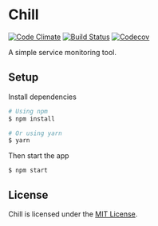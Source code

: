 # Chill

[![Code Climate](https://img.shields.io/codeclimate/github/kabisaict/flow.svg?style=flat-square)](https://codeclimate.com/github/leapfrogtechnology/chill)
[![Build Status](https://img.shields.io/travis/leapfrogtechnology/chill.svg?style=flat-square)](https://travis-ci.org/leapfrogtechnology/chill)
[![Codecov](https://img.shields.io/codecov/c/github/leapfrogtechnology/chill.svg?style=flat-square)](https://codecov.io/github/leapfrogtechnology/chill?branch=master)

A simple service monitoring tool.

## Setup

Install dependencies
```bash
# Using npm
$ npm install

# Or using yarn
$ yarn
```

Then start the app
```
$ npm start
```

## License

Chill is licensed under the [MIT License](LICENSE.md).
